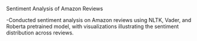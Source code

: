 Sentiment Analysis of Amazon Reviews

-Conducted sentiment analysis on Amazon reviews using NLTK, Vader, and Roberta pretrained model, with visualizations illustrating the sentiment distribution across reviews.
